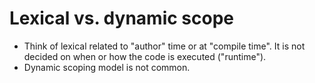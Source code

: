 # Lexical vs. dynamic scope

- Think of lexical related to "author" time or at "compile time". It is not decided on when or how the code is executed ("runtime").
- Dynamic scoping model is not common.